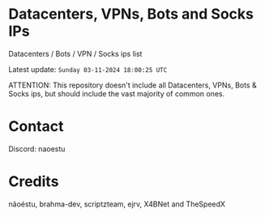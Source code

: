 # Datacenters, VPNs, Bots and Socks IPs
 
Datacenters / Bots / VPN / Socks ips list

Latest update: `Sunday 03-11-2024 18:00:25 UTC` 

ATTENTION: This repository doesn't include all Datacenters, VPNs, Bots & Socks ips, 
but should include the vast majority of common ones.

# Contact
Discord: naoestu

# Credits
nãoéstu, brahma-dev, scriptzteam, ejrv, X4BNet and TheSpeedX
